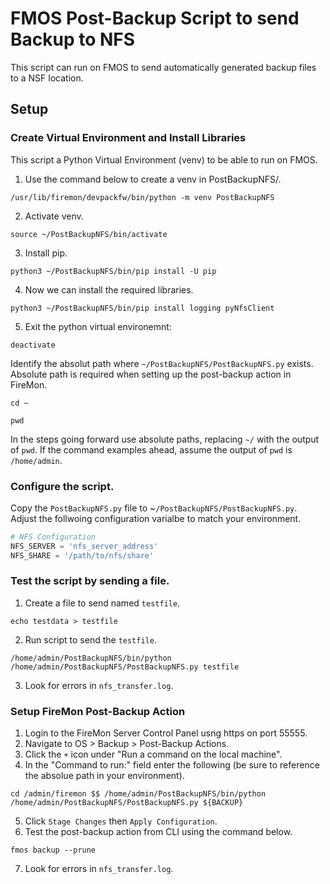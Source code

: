 # FMOS Post-Backup Script to send Backup to NFS
This script can run on FMOS to send automatically generated backup files to a NSF location. 

## Setup
### Create Virtual Environment and Install Libraries
This script a Python Virtual Environment (venv) to be able to run on FMOS.
1. Use the command below to create a venv in PostBackupNFS/.
```console
/usr/lib/firemon/devpackfw/bin/python -m venv PostBackupNFS
```
2. Activate venv.
```console
source ~/PostBackupNFS/bin/activate
```
3. Install pip.
```console
python3 ~/PostBackupNFS/bin/pip install -U pip
```
4. Now we can install the required libraries.
```console
python3 ~/PostBackupNFS/bin/pip install logging pyNfsClient 
```
5. Exit the python virtual environemnt:
```console
deactivate
```
Identify the absolut path where `~/PostBackupNFS/PostBackupNFS.py` exists. Absolute path is required when setting up the post-backup action in FireMon.
```console
cd ~
```
```console
pwd
```
In the steps going forward use absolute paths, replacing `~/` with the output of `pwd`. If the command examples ahead, assume the output of `pwd` is `/home/admin`.
### Configure the script.
Copy the `PostBackupNFS.py` file to ~`/PostBackupNFS/PostBackupNFS.py`.
Adjust the follwoing configuration varialbe to match your environment.
```python
# NFS Configuration
NFS_SERVER = 'nfs_server_address'
NFS_SHARE = '/path/to/nfs/share'
```
### Test the script by sending a file.
1. Create a file to send named `testfile`.
```consle
echo testdata > testfile
```
2. Run script to send the `testfile`.
```console
/home/admin/PostBackupNFS/bin/python /home/admin/PostBackupNFS/PostBackupNFS.py testfile
```
3. Look for errors in `nfs_transfer.log`.
### Setup FireMon Post-Backup Action
1. Login to the FireMon Server Control Panel usng https on port 55555.
2. Navigate to OS > Backup > Post-Backup Actions.
3. Click the `+` icon under "Run a command on the local machine".
4. In the "Command to run:" field enter the following (be sure to reference the absolue path in your environment).
```console
cd /admin/firemon $$ /home/admin/PostBackupNFS/bin/python /home/admin/PostBackupNFS/PostBackupNFS.py ${BACKUP}
```
5. Click `Stage Changes` then `Apply Configuration`.
6. Test the post-backup action from CLI using the command below.
```console
fmos backup --prune
```
7. Look for errors in `nfs_transfer.log`.
